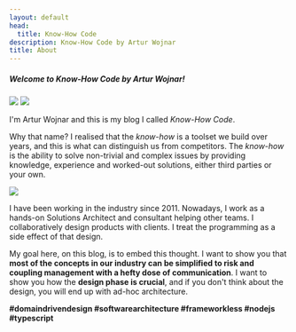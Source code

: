 ```yaml
---
layout: default
head:
  title: Know-How Code
description: Know-How Code by Artur Wojnar
title: About
---
```


<h5>Welcome to <span class="no-break blog-name">Know-How Code</span> by Artur Wojnar!</h5>

<img src="/logo.svg" class="logo-about light-img" />
<img src="/logo-dark.svg" class="logo-about dark-img" />

I'm Artur Wojnar and this is my blog I called _Know-How Code_.

Why that name? I realised that the _know-how_ is a toolset we build over years, and this is what can distinguish us from competitors. The _know-how_ is the ability to solve non-trivial and complex issues by providing knowledge, experience and worked-out solutions, either third parties or your own.

<img src="/arturwojnar-profile.png" class="profile-about" />

I have been working in the industry since 2011. Nowadays, I work as a hands-on Solutions Architect and consultant helping other teams.
I collaboratively design products with clients. I treat the programming as a side effect of that design. 

My goal here, on this blog, is to embed this thought. I want to show you that **most of the concepts in our industry can be simplified to risk and coupling management with a hefty dose of communication**. I want to show you how the **design phase is crucial**, and if you don't think about the design, you will end up with ad-hoc architecture.

**#domaindrivendesign #softwarearchitecture #frameworkless #nodejs #typescript**